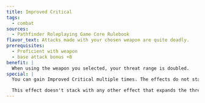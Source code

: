 ```yaml
---
title: Improved Critical
tags:
  - combat
sources:
  - Pathfinder Roleplaying Game Core Rulebook
flavor_text: Attacks made with your chosen weapon are quite deadly.
prerequisites:
  - Proficient with weapon
  - base attack bonus +8
benefit: |
  When using the weapon you selected, your threat range is doubled.
special: |
  You can gain Improved Critical multiple times. The effects do not stack. Each time you take the feat, it applies to a new type of weapon.

  This effect doesn't stack with any other effect that expands the threat range of a weapon.
---
```


